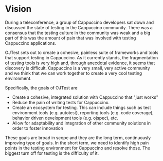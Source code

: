 Vision
======

During a teleconference, a group of Cappuccino developers sat down and discussed the state of testing in the Cappuccino community. There was a consensus that the testing culture in the community was weak and a big part of this was the amount of pain that was involved with testing Cappuccino applications.

OJTest sets out to create a cohesive, painless suite of frameworks and tools that support testing in Cappuccino. As it currently stands, the fragmentation of testing tools is very high and, through anecdotal evidence, it seems that discovery is difficult. Cappuccino is a very small, very active community and we think that we can work together to create a very cool testing environment.

Specifically, the goals of OJTest are

* Create a cohesive, integrated solution with Cappuccino that "just works"
* Reduce the pain of writing tests for Cappuccino.
* Create an ecosystem for testing. This can include things such as test environment tools (e.g. autotest), reporting tools (e.g. code coverage), behavior driven development tools (e.g. ojspec), etc.
* Allow for adaptability and integration of other community solutions in order to foster innovation

These goals are broad in scope and they are the long term, continuously improving type of goals. In the short term, we need to identify high pain points in the testing environment for Cappuccino and resolve those. The biggest turn off for testing is the difficulty of it.